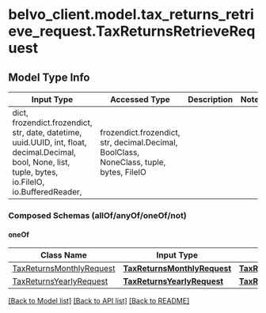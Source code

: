 # belvo_client.model.tax_returns_retrieve_request.TaxReturnsRetrieveRequest

## Model Type Info
Input Type | Accessed Type | Description | Notes
------------ | ------------- | ------------- | -------------
dict, frozendict.frozendict, str, date, datetime, uuid.UUID, int, float, decimal.Decimal, bool, None, list, tuple, bytes, io.FileIO, io.BufferedReader,  | frozendict.frozendict, str, decimal.Decimal, BoolClass, NoneClass, tuple, bytes, FileIO |  | 

### Composed Schemas (allOf/anyOf/oneOf/not)
#### oneOf
Class Name | Input Type | Accessed Type | Description | Notes
------------- | ------------- | ------------- | ------------- | -------------
[TaxReturnsMonthlyRequest](TaxReturnsMonthlyRequest.md) | [**TaxReturnsMonthlyRequest**](TaxReturnsMonthlyRequest.md) | [**TaxReturnsMonthlyRequest**](TaxReturnsMonthlyRequest.md) |  | 
[TaxReturnsYearlyRequest](TaxReturnsYearlyRequest.md) | [**TaxReturnsYearlyRequest**](TaxReturnsYearlyRequest.md) | [**TaxReturnsYearlyRequest**](TaxReturnsYearlyRequest.md) |  | 

[[Back to Model list]](../../README.md#documentation-for-models) [[Back to API list]](../../README.md#documentation-for-api-endpoints) [[Back to README]](../../README.md)


